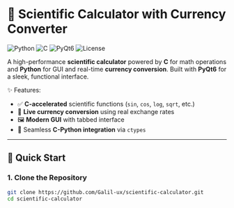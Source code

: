 # 🔬 Scientific Calculator with Currency Converter

![Python](https://img.shields.io/badge/Python-3.8%2B-blue?logo=python)
![C](https://img.shields.io/badge/C-GCC%2FMinGW-orange?logo=c)
![PyQt6](https://img.shields.io/badge/PyQt6-GUI-green?logo=qt)
![License](https://img.shields.io/badge/License-MIT-purple)

A high-performance **scientific calculator** powered by **C** for math operations and **Python** for GUI and real-time **currency conversion**. Built with **PyQt6** for a sleek, functional interface.

✨ Features:
- ✅ **C-accelerated** scientific functions (`sin`, `cos`, `log`, `sqrt`, etc.)
- 💱 **Live currency conversion** using real exchange rates
- 🖼️ **Modern GUI** with tabbed interface
- 🔌 Seamless **C-Python integration** via `ctypes`

---

## 🚀 Quick Start

### 1. Clone the Repository
```bash
git clone https://github.com/Galil-ux/scientific-calculator.git
cd scientific-calculator
